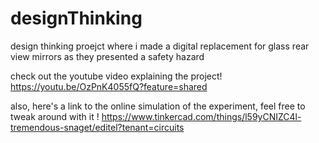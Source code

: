 # designThinking
design thinking proejct where i made a digital replacement for glass rear view mirrors as they presented a safety hazard

check out the youtube video explaining the project!
https://youtu.be/OzPnK4055fQ?feature=shared

also, here's a link to the online simulation of the experiment, feel free to tweak around with it !
https://www.tinkercad.com/things/l59yCNIZC4l-tremendous-snaget/editel?tenant=circuits
